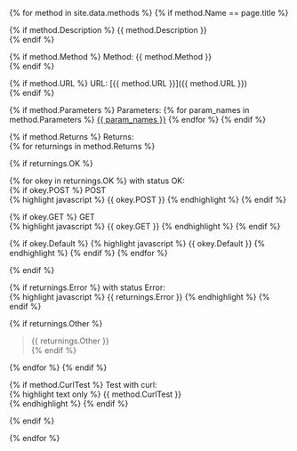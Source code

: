 {% for method in site.data.methods %}
{% if method.Name == page.title %}

{% if method.Description %} 
{{ method.Description }}  
{% endif %}

{% if method.Method %}
Method: {{ method.Method }}  
{% endif %}

{% if method.URL %}
URL: [{{ method.URL }}]({{ method.URL }})  
{% endif %}

{% if method.Parameters %}
Parameters: 
{% for param_names in method.Parameters %}
[{{ param_names }}]()
{% endfor %} 
{% endif %}

{% if method.Returns %}
Returns:  
{% for returnings in method.Returns %}

{% if returnings.OK %}

{% for okey in returnings.OK %}
with status OK:  
{% if okey.POST %}
POST  
{% highlight javascript %}
{{ okey.POST }}
{% endhighlight %}
{% endif %}

{% if okey.GET %}
GET  
{% highlight javascript %}
{{ okey.GET }}
{% endhighlight %}
{% endif %}

{% if okey.Default %}
{% highlight javascript %}
{{ okey.Default }}
{% endhighlight %}
{% endif %}
{% endfor %}



{% endif %} 

{% if returnings.Error %}
with status Error:  
{% highlight javascript %}
{{ returnings.Error }}
{% endhighlight %}
{% endif %} 

{% if returnings.Other %}
> {{ returnings.Other }}  
{% endif %} 

{% endfor %}
{% endif %}

{% if method.CurlTest %}
Test with curl:  
{% highlight text only %}
{{ method.CurlTest }}  
{% endhighlight %}
{% endif %} 

{% endif %}

{% endfor %}

